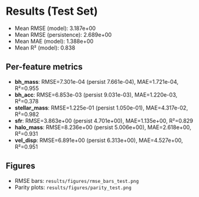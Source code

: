 # Results (Test Set)

- Mean RMSE (model): 3.187e+00
- Mean RMSE (persistence): 2.689e+00
- Mean MAE (model): 1.388e+00
- Mean R² (model): 0.838

## Per-feature metrics

- **bh_mass**: RMSE=7.301e-04 (persist 7.661e-04), MAE=1.721e-04, R²=0.955
- **bh_acc**: RMSE=6.853e-03 (persist 9.031e-03), MAE=1.220e-03, R²=0.378
- **stellar_mass**: RMSE=1.225e-01 (persist 1.050e-01), MAE=4.317e-02, R²=0.982
- **sfr**: RMSE=3.863e+00 (persist 4.701e+00), MAE=1.135e+00, R²=0.829
- **halo_mass**: RMSE=8.236e+00 (persist 5.006e+00), MAE=2.618e+00, R²=0.931
- **vel_disp**: RMSE=6.891e+00 (persist 6.313e+00), MAE=4.527e+00, R²=0.951

## Figures

- RMSE bars: `results/figures/rmse_bars_test.png`
- Parity plots: `results/figures/parity_test.png`